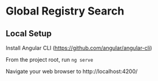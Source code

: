 # Global Registry Search

## Local Setup

Install Angular CLI (https://github.com/angular/angular-cli)

From the project root, run ```ng serve```

Navigate your web browser to http://localhost:4200/
